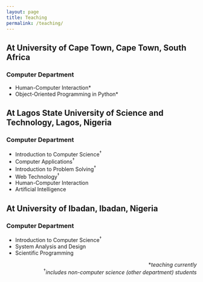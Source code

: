 ```yaml
---
layout: page
title: Teaching
permalink: /teaching/
---
```


<h2>At University of Cape Town, Cape Town, South Africa</h2>
<h3>Computer Department</h3>
<ul>
	<li>Human-Computer Interaction*</li>
	<li>Object-Oriented Programming in Python*</li>
</ul>


<h2>At Lagos State University of Science and Technology, Lagos, Nigeria</h2>
<h3>Computer Department</h3>
<ul>
	<li>Introduction to Computer Science<sup>&dagger;</sup></li>
	<li>Computer Applications<sup>&dagger;</sup></li>
	<li>Introduction to Problem Solving<sup>&dagger;</sup></li>
	<li>Web Technology<sup>&dagger;</sup></li>
	<li>Human-Computer Interaction</li>
	<li>Artificial Intelligence</li>
</ul>

<h2>At University of Ibadan, Ibadan, Nigeria</h2>
<h3>Computer Department</h3>
<ul>
	<li>Introduction to Computer Science<sup>&dagger;</sup></li>
	<li>System Analysis and Design</sup></li>
	<li>Scientific Programming</li>
</ul>


<div align= "right">
	*<i>teaching currently</i><br><sup>&dagger;</sup><i>includes non-computer science (other department) students</i>
</div>